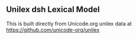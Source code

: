 Unilex dsh Lexical Model
----------------------

This is built directly from Unicode.org unilex data at
https://github.com/unicode-org/unilex
